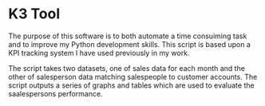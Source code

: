 # K3 Tool

The purpose of this software is to both automate a time consuiming task and to improve my Python development skills. This script is based upon a KPI tracking system I have used previously in my work.

The script takes two datasets, one of sales data for each month and the other of salesperson data matching salespeople to customer accounts.
The script outputs a series of graphs and tables which are used to evaluate the saalespersons performance. 
